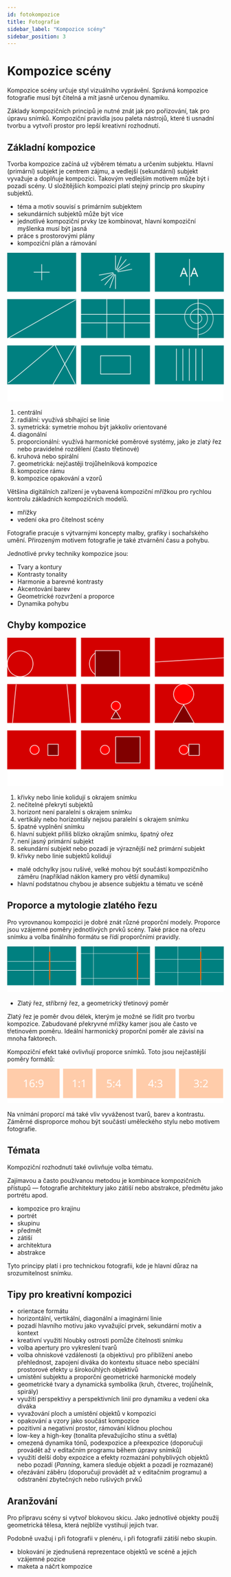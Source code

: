 ```yaml
---
id: fotokompozice
title: Fotografie
sidebar_label: "Kompozice scény"
sidebar_position: 3
---
```


# Kompozice scény

Kompozice scény určuje styl vizuálního vyprávění. Správná kompozice fotografie musí být čitelná a mít jasně určenou dynamiku.

Základy kompozičních principů je nutné znát jak pro pořizování, tak pro úpravu snímků. Kompoziční pravidla jsou paleta nástrojů, které ti usnadní tvorbu a vytvoří prostor pro lepší kreativní rozhodnutí.

## Základní kompozice
Tvorba kompozice začíná už výběrem tématu a určením subjektu. Hlavní (primární) subjekt je centrem zájmu, a vedlejší (sekundární) subjekt vyvažuje a doplňuje kompozici. Takovým vedlejším motivem může být i pozadí scény. U složitějších kompozicí platí stejný princip pro skupiny subjektů.  

- téma a motiv souvisí s primárním subjektem
- sekundárních subjektů může být více
- jednotlivé kompoziční prvky lze kombinovat, hlavní kompoziční myšlenka musí být jasná
- práce s prostorovými plány
- kompoziční plán a rámování

![image](./images/photo-compositions.svg)

1. centrální
2. radiální: využívá sbíhající se linie
3. symetrická: symetrie mohou být jakkoliv orientované
4. diagonální
5. proporcionální: využívá harmonické poměrové systémy, jako je zlatý řez nebo pravidelné rozdělení (často třetinové)
6. kruhová nebo spirální
7. geometrická: nejčastěji trojůhelníková kompozice
8. kompozice rámu
9. kompozice opakování a vzorů

Většina digitálních zařízení je vybavená kompoziční mřížkou pro rychlou kontrolu základních kompozičních modelů.
- mřížky
- vedení oka pro čitelnost scény

Fotografie pracuje s výtvarnými koncepty malby, grafiky i sochařského umění. Přirozeným motivem fotografie je také ztvárnění času a pohybu.

Jednotlivé prvky techniky kompozice jsou:

- Tvary a kontury
- Kontrasty tonality
- Harmonie a barevné kontrasty
- Akcentování barev
- Geometrické rozvržení a proporce
- Dynamika pohybu

## Chyby kompozice

![image](./images/photo-mistakes.svg)

1. křivky nebo linie kolidují s okrajem snímku
2. nečitelné překrytí subjektů
3. horizont není paralelní s okrajem snímku
4. vertikály nebo horizontály nejsou paralelní s okrajem snímku
5. špatné vyplnění snímku
6. hlavní subjekt příliš blízko okrajům snímku, špatný ořez
7. není jasný primární subjekt
8. sekundární subjekt nebo pozadí je výraznější než primární subjekt
9. křivky nebo linie subjektů kolidují

- malé odchylky jsou rušivé, velké mohou být součástí kompozičního záměru (například náklon kamery pro větší dynamiku)
- hlavní podstatnou chybou je absence subjektu a tématu ve scéně

## Proporce a mytologie zlatého řezu

Pro vyrovnanou kompozici je dobré znát různé proporční modely. Proporce jsou vzájemné poměry jednotlivých prvků scény. Také práce na ořezu snímku a volba finálního formátu se řídí proporčními pravidly.

![image](./images/photo-golden.svg)

- Zlatý řez, stříbrný řez, a geometrický třetinový poměr

Zlatý řez je poměr dvou délek, kterým je možné se řídit pro tvorbu kompozice. Zabudované překryvné mřížky kamer jsou ale často ve třetinovém poměru.
Ideální harmonický proporční poměr ale závisí na mnoha faktorech.

Kompoziční efekt také ovlivňují proporce snímků. Toto jsou nejčastější poměry formátů:

![image](./images/photo-cameraproportions.svg)

Na vnímání proporcí má také vliv vyváženost tvarů, barev a kontrastu. Záměrné disproporce mohou být součástí uměleckého stylu nebo motivem fotografie.

## Témata
Kompoziční rozhodnutí také ovlivňuje volba tématu.

Zajímavou a často používanou metodou je kombinace kompozičních přístupů — fotografie architektury jako zátiší nebo abstrakce, předmětu jako portrétu apod.

- kompozice pro krajinu
- portrét
- skupinu
- předmět
- zátiší
- architektura
- abstrakce

Tyto principy platí i pro technickou fotografii, kde je hlavní důraz na srozumitelnost snímku.

## Tipy pro kreativní kompozici
- orientace formátu
- horizontální, vertikální, diagonální a imaginární linie
- pozadí hlavního motivu jako vyvažující prvek, sekundární motiv a kontext
- kreativní využití hloubky ostrosti pomůže čitelnosti snímku
- volba apertury pro vykreslení tvarů
- volba ohniskové vzdálenosti (a objektivu) pro přiblížení anebo přehlednost, zapojení diváka do kontextu situace nebo speciální prostorové efekty u širokoúhlých objektivů
- umístění subjektu a proporční geometrické harmonické modely
- geometrické tvary a dynamická symbolika (kruh, čtverec, trojůhelník, spirály)
- využití perspektivy a perspektivních linií pro dynamiku a vedení oka diváka
- vyvažování ploch a umístění objektů v kompozici
- opakování a vzory jako součást kompozice
 - pozitivní a negativní prostor, rámování klidnou plochou
 - low-key a high-key (tonalita převažujícího stínu a světla)
 - omezená dynamika tónů, podexpozice a přeexpozice (doporučuji provádět až v editačním programu během úpravy snímků)
 - využití delší doby expozice a efekty rozmazání pohyblivých objektů nebo pozadí (*Panning*, kamera sleduje objekt a pozadí je rozmazané)
 - ořezávání záběru (doporučuji provádět až v editačním programu) a odstranění zbytečných nebo rušivých prvků



## Aranžování
Pro přípravu scény si vytvoř blokovou skicu. Jako jednotlivé objekty použij geometrická tělesa, která nejblíže vystihují jejich tvar.

Podobně uvažuj i při fotografii v plenéru, i při fotografii zátiší nebo skupin.

- blokování je zjednušená reprezentace objektů ve scéně a jejich vzájemné pozice
- maketa a náčrt kompozice
